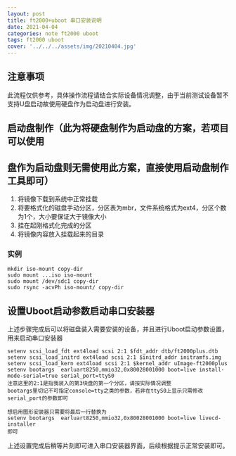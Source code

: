 ```yaml
---
layout: post
title: ft2000+uboot 串口安装说明
date: 2021-04-04
categories: note ft2000 uboot
tags: ft2000 uboot
cover: '../../../assets/img/20210404.jpg'
---
```


## 注意事项

此流程仅供参考，具体操作流程请结合实际设备情况调整，由于当前测试设备暂不支持U盘启动故使用硬盘作为启动盘进行安装。

## 启动盘制作（此为将硬盘制作为启动盘的方案，若项目可以使用

## 盘作为启动盘则无需使用此方案，直接使用启动盘制作工具即可）

1. 将镜像下载到系统中正常挂载
2. 将要格式化的磁盘手动分区，分区表为mbr，文件系统格式为ext4，分区个数为1个，大小要保证大于镜像大小
3. 挂在起刚格式化完成的分区
4. 将镜像内容放入挂载起来的目录
### 实例

```plain
mkdir iso-mount copy-dir
sudo mount ...iso iso-mount
sudo mount /dev/sdc1 copy-dir
sudo rsync -acvPh iso-mount/ copy-dir
```

## 设置Uboot启动参数启动串口安装器

上述步骤完成后可以将磁盘装入需要安装的设备，并且进行Uboot启动参数设置，用来启动串口安装器

```plain
setenv scsi_load_fdt ext4load scsi 2:1 $fdt_addr dtb/ft2000plus.dtb
setenv scsi_load_initrd ext4load scsi 2:1 $initrd_addr initramfs.img
setenv scsi_load_kern ext4load scsi 2:1 $kernel_addr uImage-ft2000plus
setenv bootargs  earluart8250,mmio32,0x80028001000 boot=live install-mode-serial=true serial_port=ttyS0 
注意这里的2:1是指我装入的第3块盘的第一个分区，请按实际情况调整
bootargs里切记不可指定console=tty之类的参数，若非在ttyS0上显示只需修改serial_port的参数即可

想启用图形安装器只需要将最后一行替换为
setenv bootargs  earluart8250,mmio32,0x80028001000 boot=live livecd-installer
即可
```
上述设置完成后稍等片刻即可进入串口安装器界面，后续根据提示正常安装即可。
